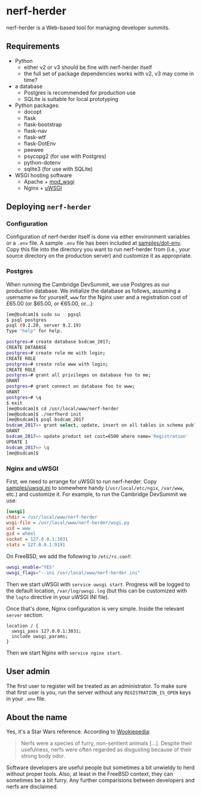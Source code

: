 # nerf-herder

nerf-herder is a Web-based tool for managing developer summits.

## Requirements

* Python
  * either v2 or v3 should be fine with nerf-herder itself
  * the full set of package dependencies works with v2, v3 may come in time?
* a database
  * Postgres is recommended for production use
  * SQLite is suitable for local prototyping
* Python packages:
  * docopt
  * flask
  * flask-bootstrap
  * flask-nav
  * flask-wtf
  * flask-DotEnv
  * peewee
  * psycopg2 (for use with Postgres)
  * python-dotenv
  * sqlite3 (for use with SQLite)
* WSGI hosting software
  * Apache + [mod_wsgi](https://modwsgi.readthedocs.io/en/develop/)
  * Nginx + [uWSGI](https://uwsgi-docs.readthedocs.io/en/latest/)


## Deploying `nerf-herder`

### Configuration

Configuration of nerf-herder itself is done via either environment variables
or a `.env` file.
A sample `.env` file has been included at [samples/dot-env](samples/dot-env).
Copy this file into the directory you want to run nerf-herder from
(i.e., your source directory on the production server)
and customize it as appropriate.


### Postgres

When running the Cambridge DevSummit, we use Postgres as our production
database.
We initialize the database as follows, assuming a username `me` for yourself,
`www` for the Nginx user and a registration cost of £65.00
(or $65.00, or €65.00, or...):

```sh
[me@bsdcam]$ sudo su - pgsql
$ psql postgres
psql (9.2.20, server 9.2.19)
Type "help" for help.

postgres=# create database bsdcam_2017;
CREATE DATABASE
postgres=# create role me with login;
CREATE ROLE
postgres=# create role www with login;
CREATE ROLE
postgres=# grant all privileges on database foo to me;
GRANT
postgres=# grant connect on database foo to www;
GRANT
postgres=# \q
$ exit
[me@bsdcam]$ cd /usr/local/www/nerf-herder
[me@bsdcam]$ ./nerfherd init
[me@bsdcam]$ psql bsdcam_2017
bsdcam_2017=> grant select, update, insert on all tables in schema public to www;
GRANT
bsdcam_2017=> update product set cost=6500 where name='Registration'
UPDATE 1
bsdcam_2017=> \q
[me@bsdcam]$
```


### Nginx and uWSGI

First, we need to arrange for uWSGI to run nerf-herder.
Copy [samples/uwsgi.ini](samples/uwsgi.ini) to somewhere handy
(`/usr/local/etc/ngix`, `/var/www`, etc.) and customize it.
For example, to run the Cambridge DevSummit we use:

```ini
[uwsgi]
chdir = /usr/local/www/nerf-herder
wsgi-file = /usr/local/www/nerf-herder/wsgi.py
uid = www
gid = wheel
socket = 127.0.0.1:3031
stats = 127.0.0.1:9191
```

On FreeBSD, we add the following to `/etc/rc.conf`:

```sh
uwsgi_enable="YES"
uwsgi_flags="--ini /usr/local/www/nerf-herder.ini"
```

Then we start uWSGI with `service uwsgi start`.
Progress will be logged to the default location,
`/var/log/uwsgi.log` (but this can be customized with the `logto` directive
in your uWSGI INI file).

Once that's done, Nginx configuration is very simple.
Inside the relevant `server` section:

```
location / {
  uwsgi_pass 127.0.0.1:3031;
  include uwsgi_params;
}
```

Then we start Nginx with `service nginx start`.


## User admin

The first user to register will be treated as an administrator.
To make sure that first user is you, run the server without any
`REGISTRATION_IS_OPEN` keys in your `.env` file.



## About the name

Yes, it's a Star Wars reference.
According to [Wookiepedia](http://starwars.wikia.com):

> Nerfs were a species of furry, non-sentient animals [...].
> Despite their usefulness, nerfs were often regarded as disgusting because of their strong body odor.

Software developers are useful people but sometimes a bit unwieldy to
herd without proper tools.
Also, at least in the FreeBSD context, they can sometimes be a bit furry.
Any further comparisions between developers and nerfs are disclaimed.
